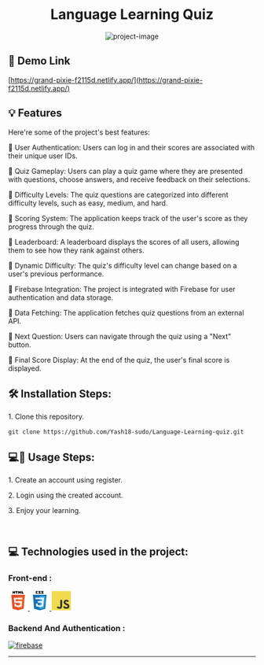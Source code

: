 <h1 align="center" id="title">Language Learning Quiz</h1>

<p align="center"><img src="https://socialify.git.ci/Yash18-sudo/Language-Learning-quiz/image?name=1&owner=1&theme=Light" alt="project-image" width="500px" height="200px"> </p>

<h2>🚀 Demo Link</h2>

[https://grand-pixie-f2115d.netlify.app/](https://grand-pixie-f2115d.netlify.app/)

  
<h2>💡 Features</h2>

Here're some of the project's best features:

📌 User Authentication: Users can log in and their scores are associated with their unique user IDs.

📌 Quiz Gameplay: Users can play a quiz game where they are presented with questions, choose answers, and receive feedback on their selections.

📌 Difficulty Levels: The quiz questions are categorized into different difficulty levels, such as easy, medium, and hard.

📌 Scoring System: The application keeps track of the user's score as they progress through the quiz.

📌 Leaderboard: A leaderboard displays the scores of all users, allowing them to see how they rank against others.

📌 Dynamic Difficulty: The quiz's difficulty level can change based on a user's previous performance.

📌 Firebase Integration: The project is integrated with Firebase for user authentication and data storage.

📌 Data Fetching: The application fetches quiz questions from an external API.

📌 Next Question: Users can navigate through the quiz using a "Next" button.

📌 Final Score Display: At the end of the quiz, the user's final score is displayed.


<h2>🛠️ Installation Steps:</h2>

<p>1. Clone this repository.</p>

```
git clone https://github.com/Yash18-sudo/Language-Learning-quiz.git
```

<h2>💻📱 Usage Steps:</h2>
<p>1. Create an account using register.</p>
<p>2. Login using the created account. </p>
<p>3. Enjoy your learning. </p>  
</br>
<h2>💻 
Technologies used in the project:</h2>

<h3>Front-end :</h3>

<a href="https://www.w3.org/html/" target="_blank" rel="noreferrer"> <img src="https://raw.githubusercontent.com/devicons/devicon/master/icons/html5/html5-original-wordmark.svg" alt="html5" width="40" height="40"/> </a><a href="https://www.w3schools.com/css/" target="_blank" rel="noreferrer"> <img src="https://raw.githubusercontent.com/devicons/devicon/master/icons/css3/css3-original-wordmark.svg" alt="css3" width="40" height="40"/> 
<a href="https://developer.mozilla.org/en-US/docs/Web/JavaScript" target="_blank" rel="noreferrer"> <img src="https://raw.githubusercontent.com/devicons/devicon/master/icons/javascript/javascript-original.svg" alt="javascript" width="40" height="40"/></a>

<h3>Backend And Authentication :</h3>

 <a href="https://firebase.google.com/" target="_blank" rel="noreferrer"> <img src="https://www.vectorlogo.zone/logos/firebase/firebase-icon.svg" alt="firebase" width="40" height="40"/>

 ---

